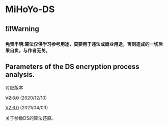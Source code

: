 # MiHoYo-DS

## ❗❕❗Warning

**免责申明:算法仅供学习参考用途，莫要用于违法或商业用途，否则造成的一切后果自负。与作者无关。**

## Parameters of the DS encryption process analysis.

对应版本

~~V2.3.0~~ (2020/12/10)

 [V2.6.0](https://github.com/Mas0nShi/MiHoYo-DS/commit/fdcb870fdcc56891cec2733e894a7d7c892691c4) (2021/04/03)

关于参数DS的算法还原。



